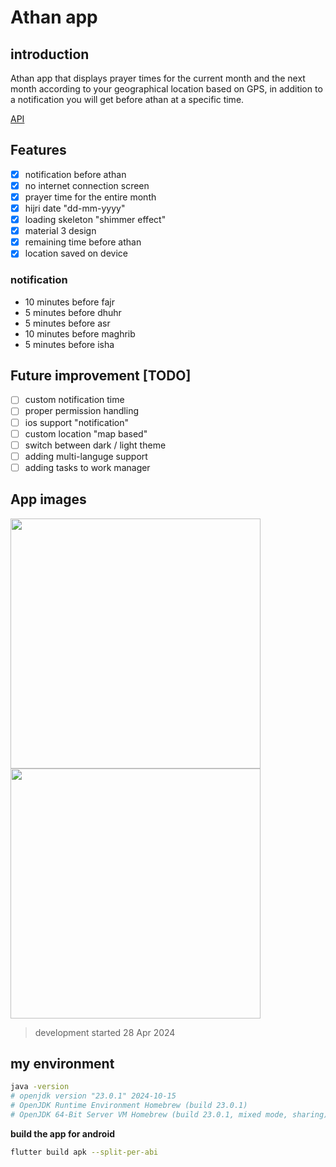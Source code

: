 # Athan app

## introduction

Athan app that displays prayer times for the current month and the next month according to your geographical location based on GPS, in addition to a notification you will get before athan at a specific time.

[API](https://aladhan.com/prayer-times-api)

## Features

- [x] notification before athan
- [x] no internet connection screen
- [x] prayer time for the entire month
- [x] hijri date "dd-mm-yyyy"
- [x] loading skeleton "shimmer effect"
- [x] material 3 design
- [x] remaining time before athan
- [x] location saved on device

### notification

- 10 minutes before fajr
- 5 minutes before dhuhr
- 5 minutes before asr
- 10 minutes before maghrib
- 5 minutes before isha

## Future improvement [TODO]

- [ ] custom notification time
- [ ] proper permission handling
- [ ] ios support "notification"
- [ ] custom location "map based"
- [ ] switch between dark / light theme
- [ ] adding multi-languge support
- [ ] adding tasks to work manager

## App images

<div><img src="https://raw.githubusercontent.com/abdurahman-harouat/athan_app/main/showcase/light.png" height=400px>
<img src="https://raw.githubusercontent.com/abdurahman-harouat/athan_app/main/showcase/dark.png" height=400px>
</div>

> development started 28 Apr 2024

## my environment

```bash
java -version
# openjdk version "23.0.1" 2024-10-15
# OpenJDK Runtime Environment Homebrew (build 23.0.1)
# OpenJDK 64-Bit Server VM Homebrew (build 23.0.1, mixed mode, sharing)
```

**build the app for android**

```bash
flutter build apk --split-per-abi
```

